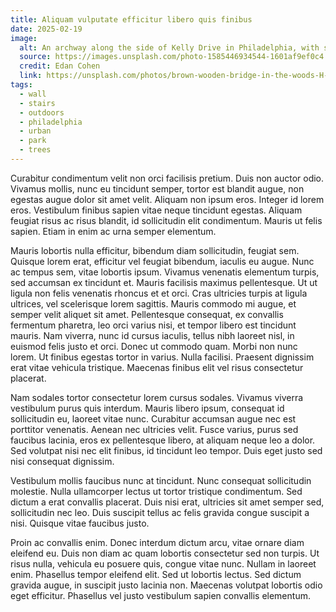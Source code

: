 ```yaml
---
title: Aliquam vulputate efficitur libero quis finibus
date: 2025-02-19
image:
  alt: An archway along the side of Kelly Drive in Philadelphia, with stairs leading through Fairmount Park
  source: https://images.unsplash.com/photo-1585446934544-1601af9ef0c4
  credit: Edan Cohen
  link: https://unsplash.com/photos/brown-wooden-bridge-in-the-woods-H-LTaIBsZBA
tags:
  - wall
  - stairs
  - outdoors
  - philadelphia
  - urban
  - park
  - trees
---
```


Curabitur condimentum velit non orci facilisis pretium. Duis non auctor odio. Vivamus mollis, nunc eu tincidunt semper, tortor est blandit augue, non egestas augue dolor sit amet velit. Aliquam non ipsum eros. Integer id lorem eros. Vestibulum finibus sapien vitae neque tincidunt egestas. Aliquam feugiat risus ac risus blandit, id sollicitudin elit condimentum. Mauris ut felis sapien. Etiam in enim ac urna semper elementum.

Mauris lobortis nulla efficitur, bibendum diam sollicitudin, feugiat sem. Quisque lorem erat, efficitur vel feugiat bibendum, iaculis eu augue. Nunc ac tempus sem, vitae lobortis ipsum. Vivamus venenatis elementum turpis, sed accumsan ex tincidunt et. Mauris facilisis maximus pellentesque. Ut ut ligula non felis venenatis rhoncus et et orci. Cras ultricies turpis at ligula ultrices, vel scelerisque lorem sagittis. Mauris commodo mi augue, et semper velit aliquet sit amet. Pellentesque consequat, ex convallis fermentum pharetra, leo orci varius nisi, et tempor libero est tincidunt mauris. Nam viverra, nunc id cursus iaculis, tellus nibh laoreet nisl, in euismod felis justo et orci. Donec ut commodo quam. Morbi non nunc lorem. Ut finibus egestas tortor in varius. Nulla facilisi. Praesent dignissim erat vitae vehicula tristique. Maecenas finibus elit vel risus consectetur placerat.

Nam sodales tortor consectetur lorem cursus sodales. Vivamus viverra vestibulum purus quis interdum. Mauris libero ipsum, consequat id sollicitudin eu, laoreet vitae nunc. Curabitur accumsan augue nec est porttitor venenatis. Aenean nec ultricies velit. Fusce varius, purus sed faucibus lacinia, eros ex pellentesque libero, at aliquam neque leo a dolor. Sed volutpat nisi nec elit finibus, id tincidunt leo tempor. Duis eget justo sed nisi consequat dignissim.

Vestibulum mollis faucibus nunc at tincidunt. Nunc consequat sollicitudin molestie. Nulla ullamcorper lectus ut tortor tristique condimentum. Sed dictum a erat convallis placerat. Duis nisi erat, ultricies sit amet semper sed, sollicitudin nec leo. Duis suscipit tellus ac felis gravida congue suscipit a nisi. Quisque vitae faucibus justo.

Proin ac convallis enim. Donec interdum dictum arcu, vitae ornare diam eleifend eu. Duis non diam ac quam lobortis consectetur sed non turpis. Ut risus nulla, vehicula eu posuere quis, congue vitae nunc. Nullam in laoreet enim. Phasellus tempor eleifend elit. Sed ut lobortis lectus. Sed dictum gravida augue, in suscipit justo lacinia non. Maecenas volutpat lobortis odio eget efficitur. Phasellus vel justo vestibulum sapien convallis elementum.

